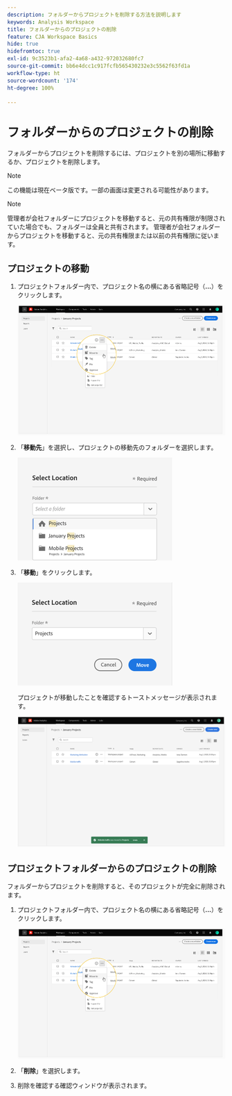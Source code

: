 ```yaml
---
description: フォルダーからプロジェクトを削除する方法を説明します
keywords: Analysis Workspace
title: フォルダーからのプロジェクトの削除
feature: CJA Workspace Basics
hide: true
hidefromtoc: true
exl-id: 9c3523b1-afa2-4a68-a432-972032680fc7
source-git-commit: bb6e4dcc1c917fcfb565430232e3c5562f63fd1a
workflow-type: ht
source-wordcount: '174'
ht-degree: 100%

---
```


# フォルダーからのプロジェクトの削除

フォルダーからプロジェクトを削除するには、プロジェクトを別の場所に移動するか、プロジェクトを削除します。

>[!NOTE]
>
>この機能は現在ベータ版です。一部の画面は変更される可能性があります。

>[!NOTE]
>
>管理者が会社フォルダーにプロジェクトを移動すると、元の共有権限が制限されていた場合でも、フォルダーは全員と共有されます。 管理者が会社フォルダーからプロジェクトを移動すると、元の共有権限または以前の共有権限に従います。

## プロジェクトの移動

1. プロジェクトフォルダー内で、プロジェクト名の横にある省略記号（**...**）をクリックします。

   ![](/help/analysis-workspace/build-workspace-project/assets/move1.png)

1. 「**移動先**」を選択し、プロジェクトの移動先のフォルダーを選択します。

   ![](/help/analysis-workspace/build-workspace-project/assets/move-select-location.png)

1. 「**移動**」をクリックします。

   ![](/help/analysis-workspace/build-workspace-project/assets/move-click-move.png)

   プロジェクトが移動したことを確認するトーストメッセージが表示されます。

   ![](/help/analysis-workspace/build-workspace-project/assets/move-project-moved.png)

## プロジェクトフォルダーからのプロジェクトの削除

フォルダーからプロジェクトを削除すると、そのプロジェクトが完全に削除されます。

1. プロジェクトフォルダー内で、プロジェクト名の横にある省略記号（**...**）をクリックします。

   ![](/help/analysis-workspace/build-workspace-project/assets/move1.png)

1. 「**削除**」を選択します。

1. 削除を確認する確認ウィンドウが表示されます。
